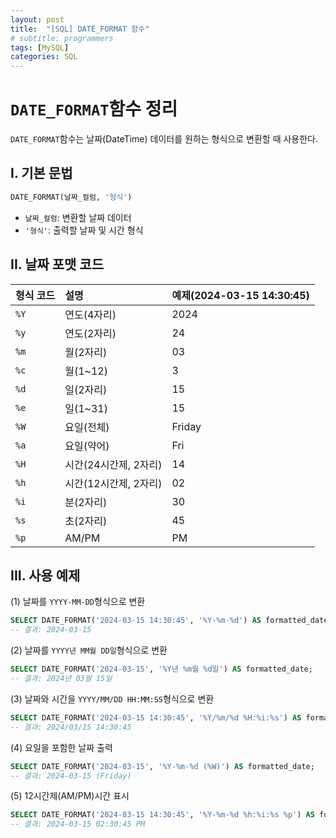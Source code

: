 ```yaml
---
layout: post
title:  "[SQL] DATE_FORMAT 함수" 
# subtitle: programmers
tags: [MySQL]
categories: SQL
---
```


# `DATE_FORMAT`함수 정리
`DATE_FORMAT`함수는 날짜(DateTime) 데이터를 원하는 형식으로 변환할 때 사용한다.

## I. 기본 문법


```sql
DATE_FORMAT(날짜_컬럼, '형식')
```

- `날짜_컬럼`: 변환할 날짜 데이터
- `'형식'`: 출력할 날짜 및 시간 형식

## II. 날짜 포맷 코드

|형식 코드|설명|예제(2024-03-15 14:30:45)|
|:---|:---|:---|
|`%Y`|연도(4자리)|2024|
|`%y`|연도(2자리)|24|
|`%m`|월(2자리)|03|
|`%c`|월(1~12)|3|
|`%d`|일(2자리)|15|
|`%e`|일(1~31)|15|
|`%W`|요일(전체)|Friday|
|`%a`|요일(약어)|Fri|
|`%H`|시간(24시간제, 2자리)|14|
|`%h`|시간(12시간제, 2자리)|02|
|`%i`|분(2자리)|30|
|`%s`|초(2자리)|45|
|`%p`|AM/PM|PM|

## III. 사용 예제

(1) 날짜를 `YYYY-MM-DD`형식으로 변환


```sql
SELECT DATE_FORMAT('2024-03-15 14:30:45', '%Y-%m-%d') AS formatted_date;
-- 결과: 2024-03-15
```

(2) 날짜를 `YYYY년 MM월 DD일`형식으로 변환


```sql
SELECT DATE_FORMAT('2024-03-15', '%Y년 %m월 %d일') AS formatted_date;
-- 결과: 2024년 03월 15일
```

(3) 날짜와 시간을 `YYYY/MM/DD HH:MM:SS`형식으로 변환


```sql
SELECT DATE_FORMAT('2024-03-15 14:30:45', '%Y/%m/%d %H:%i:%s') AS formatted_datetime;
-- 결과: 2024/03/15 14:30:45
```

(4) 요일을 포함한 날짜 출력


```sql
SELECT DATE_FORMAT('2024-03-15', '%Y-%m-%d (%W)') AS formatted_date;
-- 결과: 2024-03-15 (Friday)
```

(5) 12시간제(AM/PM)시간 표시


```sql
SELECT DATE_FORMAT('2024-03-15 14:30:45', '%Y-%m-%d %h:%i:%s %p') AS formatted_time;
-- 결과: 2024-03-15 02:30:45 PM
```
